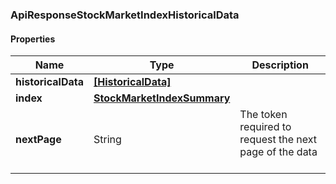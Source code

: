 
[//]: # (CLASS:ApiResponseStockMarketIndexHistoricalData)

[//]: # (KIND:object)

### ApiResponseStockMarketIndexHistoricalData

#### Properties

[//]: # (START_DEFINITION)

Name | Type | Description
------------ | ------------- | -------------
**historicalData** | [**[HistoricalData]**](HistoricalData.md) |  &nbsp;
**index** | [**StockMarketIndexSummary**](StockMarketIndexSummary.md) |  &nbsp;
**nextPage** | String | The token required to request the next page of the data &nbsp;

[//]: # (END_DEFINITION)


[//]: # (CONTAINED_CLASS:HistoricalData)


[//]: # (CONTAINED_CLASS:StockMarketIndexSummary)





